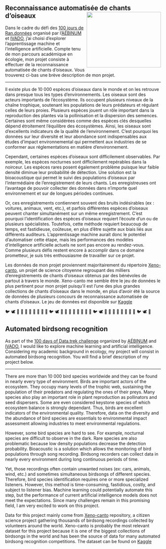 ## Reconnaissance automatisée de chants d’oiseaux <img align = "right" src="https://cdn.dribbble.com/users/3818458/screenshots/12475968/media/9f5d0f10a6f4dbbb2d19b5b3a9819fe8.png" width="240" height="180">


Dans le cadre du défi des [100 jours de Ran.données](http://test.ivado.ca/evenements/100-jours-de-ran-donnees-2/) organisé par l’[AÉBINUM](http://www.aebinum.umontreal.ca/) et [IVADO](https://ivado.ca/), j’ai choisi d’explorer l’apprentissage machine et l’intelligence artificielle. Compte tenu de mon parcours académique en écologie, mon projet consiste à effectuer de la reconnaissance automatisée de chants d’oiseaux. Vous trouverez ci-bas une brève description de mon projet.
*********************************************************************************************************************************************************************************
Il existe plus de 10 000 espèces d’oiseaux dans le monde et on les retrouve dans presque tous les types d’environnements. Les oiseaux sont des acteurs importants de l’écosystème. Ils occupent plusieurs niveaux de la chaîne trophique, soutenant les populations de leurs prédateurs et régulant celles de leurs proies. Plusieurs espèces jouent un rôle important dans la reproduction des plantes via la pollinisation et la dispersion des semences.  Certaines sont même considérées comme des espèces clés desquelles dépend étroitement l’équilibre des écosystèmes. Ainsi, les oiseaux sont d’excellents indicateurs de la qualité de l’environnement. C’est pourquoi les données sur leur diversité et leur abondance sont indispensables aux études d’impact environnemental qui permettent aux industries de se conformer aux réglementations en matière d’environnement.

Cependant, certaines espèces d’oiseaux sont difficilement observables. Par exemple, les espèces nocturnes sont difficilement repérables dans la noirceur. Les espèces rares posent également problème puisque leur faible densité diminue leur probabilité de détection. Une solution est la bioacoustique qui permet le suivi des populations d’oiseaux par l’intermédiaire de l’enregistrement de leurs chants. Les enregistreuses ont l’avantage de pouvoir collecter des données dans n’importe quel environnement et sur de longues périodes continues.

Or, ces enregistrements contiennent souvent des bruits indésirables (ex : voitures, animaux, vent, etc.), et parfois différentes espèces d’oiseaux peuvent chanter simultanément sur un même enregistrement. C’est pourquoi l’identification des espèces d’oiseaux requiert l’écoute d’un ou de plusieurs spécialistes. Toutefois, cette méthode requiert beaucoup de temps, est fastidieuse, coûteuse, en plus d’être sujette aux biais liés aux différents auditeurs. L’apprentissage machine aurait donc le potentiel d’automatiser cette étape, mais les performances des modèles d’intelligence artificielle actuels ne sont pas encore au rendez-vous. Comme plusieurs défis restent encore à accomplir dans ce domaine prometteur, je suis très enthousiasme de travailler sur ce projet.

Les données de mon projet proviennent majoritairement du répertoire [Xeno-canto](https://www.xeno-canto.org/), un projet de science citoyenne regroupant des milliers d’enregistrements de chants d’oiseaux obtenus par des bénévoles de partout à travers le monde. Xeno-canto me semble être le jeu de données le plus pertinent pour mon projet puisqu’il est l’une des plus grandes collections de chants d’oiseaux dans le monde, en plus d’avoir été la source de données de plusieurs concours de reconnaissance automatisée de chants d’oiseaux. Le jeu de données est disponible sur [Kaggle](https://www.kaggle.com/rohanrao/xeno-canto-bird-recordings-extended-a-m)


:bird: :dove: :duck: :owl: :peacock: :penguin: :eagle: :swan: :flamingo: :parrot: :bird: :dove: :duck: :owl: :peacock: :penguin: :eagle: :swan: :flamingo: :parrot: :bird: :dove: :duck: :owl: :peacock: :penguin: :eagle: :swan: :flamingo: :parrot: :bird: :dove: :duck:


## Automated birdsong recognition

As part of the [100 days of Data.trek challenge](https://ivado.ca/en/events/the-100-days-of-data-trek-challenge/) organized by [AÉBINUM](http://www.aebinum.umontreal.ca/index_EN.html) and [IVADO](https://ivado.ca/en/), I would like to explore machine learning and artificial intelligence. Considering my academic background in ecology, my project will consist in automated birdsong recognition. You will find a brief description of my project below.
*********************************************************************************************************************************************************************************
There are more than 10 000 bird species worldwide and they can be found in nearly every type of environment. Birds are important actors of the ecosystem. They occupy many levels of the trophic web, sustaining the population of their predators and regulating the ones of their preys. Many species also play an important role in plant reproduction as pollinators and seed dispersers. Some are even considered keystone species of which ecosystem balance is strongly dependant. Thus, birds are excellent indicators of the environmental quality. Therefore, data on the diversity and the abundance of bird species are essentials to environmental impact assessment allowing industries to meet environmental regulations.

However, some bird species are hard to see. For example, nocturnal species are difficult to observe in the dark. Rare species are also problematic because low density populations decrease the detection probability. Bioacoustic is a solution which allows the monitoring of bird populations through song recording. Birdsong recorders can collect data in nearly every environment during long continuous periods of time.

Yet, those recordings often contain unwanted noises (ex: cars, animals, wind, etc.) and sometimes simultaneous birdsongs of different species. Therefore, bird species identification requires one or more specialized listeners. However, this method is time-consuming, fastidious, costly, and subject to listener bias. Machine learning could potentially automate this step, but the performance of current artificial intelligence models does not meet the expectations. Since many challenges remain in this promising field, I am very excited to work on this project.

Data for this project mainly come from [Xeno-canto](https://www.xeno-canto.org/) repository, a citizen science project gathering thousands of birdsong recordings collected by volunteers around the world. Xeno-canto is probably the most relevant dataset for this project because it is one of the biggest collections of birdsongs in the world and has been the source of data for many automated birdsong recognition competitions. The dataset can be found on [Kaggle](https://www.kaggle.com/rohanrao/xeno-canto-bird-recordings-extended-a-m)

